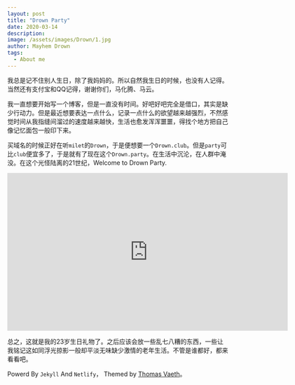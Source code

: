 ```yaml
---
layout: post
title: "Drown Party"
date: 2020-03-14
description: 
image: /assets/images/Drown/1.jpg
author: Mayhem Drown
tags: 
  - About me
---
```

我总是记不住别人生日，除了我妈妈的。所以自然我生日的时候，也没有人记得。当然还有支付宝和QQ记得，谢谢你们，马化腾、马云。

<!--break-->

我一直想要开始写一个博客，但是一直没有时间。好吧好吧完全是借口，其实是缺少行动力。但是最近想要表达一点什么，记录一点什么的欲望越来越强烈，不然感觉时间从我指缝间溜过的速度越来越快，生活也愈发浑浑噩噩，得找个地方把自己像记忆面包一般印下来。

买域名的时候正好在听`milet`的`Drown`，于是便想要一个`Drown.club`。但是`party`可比`club`便宜多了，于是就有了现在这个`Drown.party`。在生活中沉沦，在人群中淹没。在这个光怪陆离的21世纪，Welcome to Drown Party.

<iframe width="640" height="360" src="https://www.youtube.com/embed/ce_9Ze-gf2o" frameborder="0" allow="accelerometer; autoplay; encrypted-media; gyroscope; picture-in-picture" allowfullscreen></iframe>


总之，这就是我的23岁生日礼物了。之后应该会放一些乱七八糟的东西，一些让我铭记这如同浮光掠影一般却平淡无味缺少激情的老年生活。不管是谁都好，都来看看吧。

Powerd By `Jekyll` And `Netlify`， Themed by [Thomas Vaeth](http://thomasvaeth.com/)。

